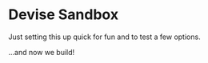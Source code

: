 # Devise Sandbox

Just setting this up quick for fun and to test a few options.

...and now we build!